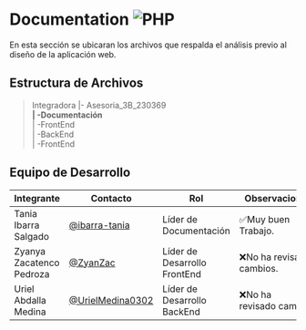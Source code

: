 # Documentation ![PHP](https://img.shields.io/badge/Markdown-000000?styke=for-the-bodge&logo=markdown&logoColor=white)

En esta sección se ubicaran los archivos que respalda el análisis previo al diseño de la aplicación web. 

## Estructura de Archivos

>Integradora |- Asesoria_3B_230369 <br>
>**| -Documentación** <br>
>| -FrontEnd <br>
>| -BackEnd <br>
>| -FrontEnd 

## Equipo de Desarrollo

|Integrante|Contacto|Rol|Observaciones|
|----------|--------|---|-------------|
|Tania Ibarra Salgado|[@ibarra-tania](https://github.com/ibarra-tania)|Líder de Documentación|✅Muy buen Trabajo.|
|Zyanya Zacatenco Pedroza|[@ZyanZac](https://github.com/ZyanZac)|Líder de Desarrollo FrontEnd|❌No ha revisado cambios.|
|Uriel Abdalla Medina|[@UrielMedina0302](https://github.com/UrielMedina0302)|Líder de Desarrollo BackEnd|❌No ha revisado cambios.|
